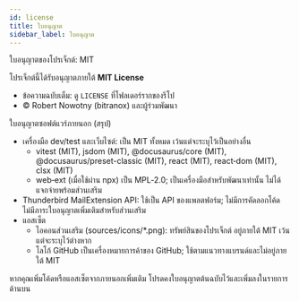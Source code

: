 ```yaml
---
id: license
title: ใบอนุญาต
sidebar_label: ใบอนุญาต
---
```


ใบอนุญาตของโปรเจ็กต์: MIT

โปรเจ็กต์นี้ได้รับอนุญาตภายใต้ **MIT License**

- ข้อความฉบับเต็ม: ดู `LICENSE` ที่โฟลเดอร์รากของรีโป
- © Robert Nowotny (bitranox) และผู้ร่วมพัฒนา

ใบอนุญาตซอฟต์แวร์ภายนอก (สรุป)

- เครื่องมือ dev/test และเว็บไซต์: เป็น MIT ทั้งหมด เว้นแต่จะระบุไว้เป็นอย่างอื่น
  - vitest (MIT), jsdom (MIT), @docusaurus/core (MIT), @docusaurus/preset-classic (MIT), react (MIT), react‑dom (MIT), clsx (MIT)
  - web‑ext (เมื่อใช้ผ่าน npx) เป็น MPL‑2.0; เป็นเครื่องมือสำหรับพัฒนาเท่านั้น ไม่ได้แจกจ่ายพร้อมส่วนเสริม
- Thunderbird MailExtension API: ใช้เป็น API ของแพลตฟอร์ม; ไม่มีการคัดลอกโค้ด ไม่มีภาระใบอนุญาตเพิ่มเติมสำหรับส่วนเสริม
- แอสเซ็ต
  - ไอคอนส่วนเสริม (sources/icons/\*.png): ทรัพย์สินของโปรเจ็กต์ อยู่ภายใต้ MIT เว้นแต่จะระบุไว้ต่างหาก
  - โลโก้ GitHub เป็นเครื่องหมายการค้าของ GitHub; ใช้ตามแนวทางแบรนด์และไม่อยู่ภายใต้ MIT

หากคุณเพิ่มโค้ดหรือแอสเซ็ตจากภายนอกเพิ่มเติม โปรดคงใบอนุญาตต้นฉบับไว้และเพิ่มลงในรายการด้านบน
